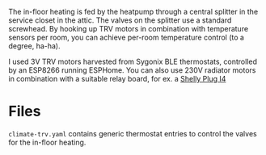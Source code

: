 The in-floor heating is fed by the heatpump through a central splitter in the service closet in the attic. The valves on the splitter use a standard screwhead. By hooking up TRV motors in combination with temperature sensors per room, you can achieve per-room temperature control (to a degree, ha-ha).

I used 3V TRV motors harvested from Sygonix BLE thermostats, controlled by an ESP8266 running ESPHome. You can also use 230V radiator motors in combination with a suitable relay board, for ex. a [Shelly Plug I4](https://shop.shelly.cloud/shelly-plus-i4-wifi-smart-home-automation)


Files
=====
`climate-trv.yaml` contains generic thermostat entries to control the valves for the in-floor heating.
